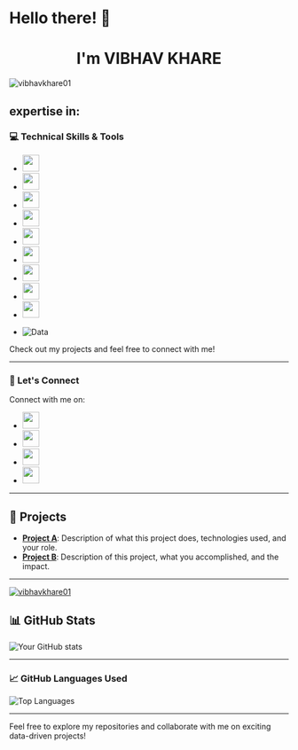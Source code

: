  # Hello there! 👋
<h1 align="center"> I'm VIBHAV KHARE </h1> 

<p align="left"> <img src="https://komarev.com/ghpvc/?username=vibhavkhare01&label=Profile%20views&color=0e75b6&style=flat" alt="vibhavkhare01" /> </p>

## expertise in:
### 💻 Technical Skills & Tools
- <img src="https://img.shields.io/badge/HTML-F16524?style=for-the-badge&logo=html5&logoColor=white" height="30"> 
- <img src="https://img.shields.io/badge/CSS-1572B6?style=for-the-badge&logo=css3&logoColor=white" height="30"> 
- <img src="https://img.shields.io/badge/Python-3776AB?style=for-the-badge&logo=python&logoColor=white" height="30"> 
- <img src="https://img.shields.io/badge/SQL-4479A1?style=for-the-badge&logo=sqlite&logoColor=white" height="30"> 
- <img src="https://img.shields.io/badge/MySQL-4479A1?style=for-the-badge&logo=mysql&logoColor=white" height="30"> 
- <img src="https://img.shields.io/badge/Power%20BI-F2C811?style=for-the-badge&logo=power-bi&logoColor=white" height="30"> 
- <img src="https://img.shields.io/badge/Tableau-E97627?style=for-the-badge&logo=tableau&logoColor=white" height="30"> 
- <img src="https://img.shields.io/badge/Excel-217346?style=for-the-badge&logo=excel&logoColor=white" height="30"> 
- <img src="https://img.shields.io/badge/Google%20Sheets-34A853?style=for-the-badge&logo=google-sheets&logoColor=white" height="30"> 

- ![Data](https://media.giphy.com/media/f3iwJFOVOwuy7K6FFw/giphy.gif)

Check out my projects and feel free to connect with me!

---

### 💬 Let's Connect
Connect with me on:
- <a href="https://www.linkedin.com/in/vibhav-khare-gds2103" target="_blank"><img src="https://img.shields.io/badge/LinkedIn-0077B5?style=for-the-badge&logo=linkedin&logoColor=white" height="30"></a>
- <a href="https://datalemur.com/your-profile" target="_blank"><img src="https://img.shields.io/badge/Datalemur-1DBF73?style=for-the-badge&logo=datalemur&logoColor=white" height="30"></a>
- <a href="mailto:vibhavkhare6@gmail.com" target="_blank"><img src="https://img.shields.io/badge/Gmail-D14836?style=for-the-badge&logo=gmail&logoColor=white" height="30"></a>
- <a href="https://x.com/Vibhavkhare03?t=MK_gtpx0LQ1xCUp2CtvgfA&s=09" target="_blank"><img src="https://img.shields.io/badge/Twitter-1DA1F2?style=for-the-badge&logo=twitter&logoColor=white" height="30"></a>

---

## 💼 Projects
- **[Project A](link)**: Description of what this project does, technologies used, and your role.
- **[Project B](link)**: Description of this project, what you accomplished, and the impact.

---
<p align="left"> <a href="https://github.com/ryo-ma/github-profile-trophy"><img src="https://github-profile-trophy.vercel.app/?username=vibhavkhare01" alt="vibhavkhare01" /></a> </p>

## 📊 GitHub Stats
![Your GitHub stats](https://github-readme-stats.vercel.app/api?username=vibhavkhare01&show_icons=true&theme=radical)

---

### 📈 GitHub Languages Used
![Top Languages](https://github-readme-stats.vercel.app/api/top-langs/?username=vibhavkhare01&langs_count=5&layout=compact&theme=radical)

---

Feel free to explore my repositories and collaborate with me on exciting data-driven projects!
<!---
vibhavkhare01/vibhavkhare01 is a ✨ special ✨ repository because its `README.md` (this file) appears on your GitHub profile.
You can click the Preview link to take a look at your changes.
--->
##

